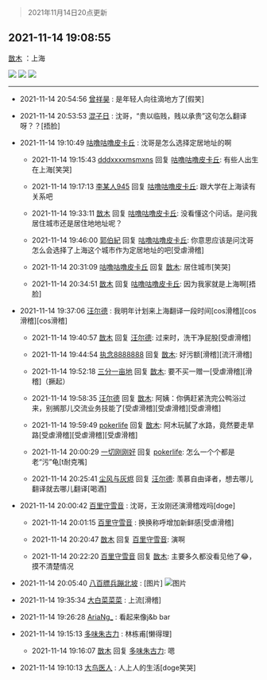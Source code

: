 > 2021年11月14日20点更新
<link rel="stylesheet" href="https://cdn.jsdelivr.net/gh/taotie6/sampleJSON@main/css/photo_show.css">
<meta name="referrer" content="no-referrer" />


 ## 2021-11-14 19:08:55 

 [㪚木](https://www.coolapk.com/feed/31471283?shareKey=MzMyODc4MDE3ZjdmNjE5MGZhOTI~) ：上海 

<div class="album">
<img class="img-item" src="https://image.coolapk.com/feed/2021/1114/19/1081091_5561fd4f_8132_8076@2880x2880.jpeg" />
<img class="img-item" src="https://image.coolapk.com/feed/2021/1114/19/1081091_92339790_8132_8078@2880x2880.jpeg" />
<img class="img-item" src="https://image.coolapk.com/feed/2021/1114/19/1081091_67a52699_8132_808@2880x2880.jpeg" />
</div>

 ------- 

- 2021-11-14 20:54:56 [曾祥昊](uid=6695078) : 是年轻人向往滴地方了[假笑] 

- 2021-11-14 20:53:53 [混子日](uid=1878276) : 沈哥，“贵以临贱，贱以承贵”这句怎么翻译呀？？[捂脸] 

- 2021-11-14 19:10:49 [咕噜咕噜皮卡丘](uid=3531276) : 沈哥是怎么选择定居地址的啊 

    - 2021-11-14 19:15:43 [dddxxxxmsmxns](uid=4124347) 回复 [咕噜咕噜皮卡丘](uid=3531276): 有些人出生在上海[笑哭] 

    - 2021-11-14 19:17:13 [李某人945](uid=3025317) 回复 [咕噜咕噜皮卡丘](uid=3531276): 跟大学在上海读有关系吧 

    - 2021-11-14 19:33:11 [㪚木](uid=1081091) 回复 [咕噜咕噜皮卡丘](uid=3531276): 没看懂这个问话。是问我居住城市还是居住地地址呢？ 

    - 2021-11-14 19:46:00 [郭伯紀](uid=2859803) 回复 [咕噜咕噜皮卡丘](uid=3531276): 你意思应该是问沈哥怎么会选择了上海这个城市作为定居地址的吧[受虐滑稽] 

    - 2021-11-14 20:31:09 [咕噜咕噜皮卡丘](uid=3531276) 回复 [㪚木](uid=1081091): 居住城市[笑哭] 

    - 2021-11-14 20:34:51 [㪚木](uid=1081091) 回复 [咕噜咕噜皮卡丘](uid=3531276): 因为我家就是上海啊[捂脸] 

- 2021-11-14 19:37:06 [汪尔德](uid=1595236) : 我明年计划来上海翻译一段时间[cos滑稽][cos滑稽][cos滑稽] 

    - 2021-11-14 19:40:57 [㪚木](uid=1081091) 回复 [汪尔德](uid=1595236): 过来时，洗干净屁股[受虐滑稽] 

    - 2021-11-14 19:44:54 [执念8888888](uid=3461623) 回复 [㪚木](uid=1081091): 好污额[滑稽][流汗滑稽] 

    - 2021-11-14 19:52:18 [三分一亩地](uid=1721161) 回复 [㪚木](uid=1081091): 要不买一赠一[受虐滑稽][滑稽]（撅起） 

    - 2021-11-14 19:58:35 [汪尔德](uid=1595236) 回复 [㪚木](uid=1081091): 阿姨：你俩赶紧洗完公鸭浴过来，别搁那儿交流业务技能了[受虐滑稽][受虐滑稽][受虐滑稽] 

    - 2021-11-14 19:59:49 [pokerlife](uid=575409) 回复 [㪚木](uid=1081091): 阿木玩膩了水路，竟然要走旱路[受虐滑稽][受虐滑稽][受虐滑稽] 

    - 2021-11-14 20:00:29 [一切刚刚好](uid=701389) 回复 [pokerlife](uid=575409): 怎么一个个都是老“污”龟[t耐克嘴] 

    - 2021-11-14 20:25:41 [尘风与灰烬](uid=15331663) 回复 [汪尔德](uid=1595236): 羡慕自由译者，想去哪儿翻译就去哪儿翻译[喝酒] 

- 2021-11-14 20:00:42 [百里守雪音](uid=1080769) : 沈哥，王汝刚还演滑稽戏吗[doge] 

    - 2021-11-14 20:01:15 [百里守雪音](uid=1080769) : 换换称呼增加新鲜感[受虐滑稽] 

    - 2021-11-14 20:20:47 [㪚木](uid=1081091) 回复 [百里守雪音](uid=1080769): 演啊 

    - 2021-11-14 20:22:20 [百里守雪音](uid=1080769) 回复 [㪚木](uid=1081091): 主要多久都没看见他了😂，摸不清楚情况 

- 2021-11-14 20:05:40 [八百膘兵蹦北坡](uid=1105274) : [图片] ![图片](https://image.coolapk.com/feed/2021/1114/20/1105274_b0e45320_1539_7728@1080x2400.jpeg)

- 2021-11-14 19:35:34 [大白菜菜菜](uid=2081020) : 上流[滑稽] 

- 2021-11-14 19:26:28 [AriaNg_](uid=3504887) : 看起来像j&amp;b bar 

- 2021-11-14 19:15:13 [多味朱古力](uid=1614110) : 林栋甫[懒得理] 

    - 2021-11-14 19:16:07 [㪚木](uid=1081091) 回复 [多味朱古力](uid=1614110): 嗯 

- 2021-11-14 19:10:13 [大鸟医人](uid=1511304) : 人上人的生活[doge笑哭] 

